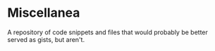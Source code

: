 Miscellanea
===========

A repository of code snippets and files that would probably be better served as gists, but aren't.

